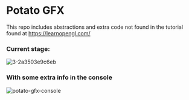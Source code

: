 # Potato GFX

This repo includes abstractions and extra code not found in the tutorial found at https://learnopengl.com/ 

### Current stage: 

![3-2a3503e9c6eb](https://user-images.githubusercontent.com/29679352/126135144-d788ba24-000f-43eb-bf7c-467aafa9ec3e.gif)

### With some extra info in the console 

![potato-gfx-console](https://user-images.githubusercontent.com/29679352/126327782-40a061af-c47a-4747-93e0-2e019a91c65a.PNG)
